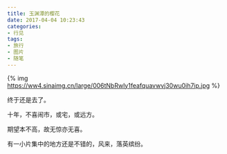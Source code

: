 ```yaml
---
title: 玉渊潭的樱花
date: 2017-04-04 10:23:43
categories:
- 行见
tags:
- 旅行
- 图片
- 随笔
---
```


{% img https://ww4.sinaimg.cn/large/006tNbRwly1feafquavwvj30wu0ih7ip.jpg %}

终于还是去了。

十年，不喜闹市，或宅，或远方。

期望本不高，故无惊亦无喜。

有一小片集中的地方还是不错的，风来，落英缤纷。
